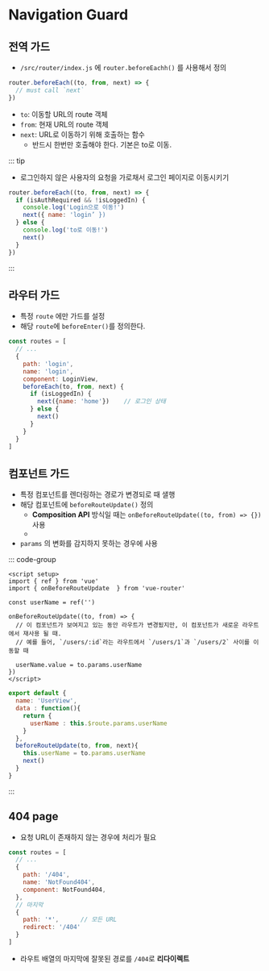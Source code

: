 # Navigation Guard


## 전역 가드
- `/src/router/index.js` 에 `router.beforeEachh()` 를 사용해서 정의

```js
router.beforeEach((to, from, next) => {
  // must call `next`
})

```
- `to`: 이동할 URL의 route 객체
- `from`: 현재 URL의 route 객체
- `next`: URL로 이동하기 위해 호출하는 함수
  - 반드시 한번만 호출해야 한다. 기본은 to로 이동.

::: tip
- 로그인하지 않은 사용자의 요청을 가로채서 로그인 페이지로 이동시키기
```js
router.beforeEach((to, from, next) => {
  if (isAuthRequired && !isLoggedIn) {
    console.log('Login으로 이동!')
    next({ name: 'login’ })
  } else {
    console.log('to로 이동!')
    next()
  }
})
```
:::

## 라우터 가드

- 특정 `route` 에만 가드를 설정
- 해당 `route`에 `beforeEnter()`를 정의한다.

```js
const routes = [
  // ...
  {
    path: 'login',
    name: 'login',
    component: LoginView,
    beforeEach(to, from, next) {
      if (isLoggedIn) {
        next({name: 'home'})    // 로그인 상태
      } else {
        next()
      }
    }
  }
]
```

## 컴포넌트 가드
- 특정 컴포넌트를 렌더링하는 경로가 변경되로 때 샐행
- 해당 컴포넌트에 `beforeRouteUpdate()` 정의
  - **Composition API** 방식일 때는 `onBeforeRouteUpdate((to, from) => {})` 사용
  - [<Badge type="tip" text="공식 문서 보기" vertical="middle"/>](https://router.vuejs.kr/guide/advanced/composition-api.html)
- `params` 의 변화를 감지하지 못하는 경우에 사용

::: code-group

```vue [Composition]
<script setup>
import { ref } from 'vue'
import { onBeforeRouteUpdate  } from 'vue-router'

const userName = ref('')

onBeforeRouteUpdate((to, from) => {
  // 이 컴포넌트가 보여지고 있는 동안 라우트가 변경됬지만, 이 컴포넌트가 새로운 라우트에서 재사용 될 때.
  // 예를 들어, `/users/:id`라는 라우트에서 `/users/1`과 `/users/2` 사이를 이동할 때
    
  userName.value = to.params.userName
})
</script>
```

```js [Options]
export default {
  name: 'UserView',
  data : function(){
    return {
      userName : this.$route.params.userName
    }
  },
  beforeRouteUpdate(to, from, next){
    this.userName = to.params.userName
    next()
  }
}
```
:::

## 404 page

- 요청 URL이 존재하지 않는 경우에 처리가 필요

```js
const routes = [
  // ...
  {
    path: '/404',
    name: 'NotFound404',
    component: NotFound404,
  },
  // 마지막
  {
    path: '*',      // 모든 URL
    redirect: '/404'
  }
]
```
- 라우트 배열의 마지막에 잘못된 경로를 `/404`로 **리다이렉트**